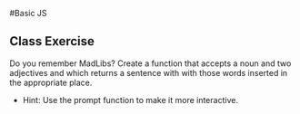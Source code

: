 #Basic JS

## Class Exercise

Do you remember MadLibs? Create a function that accepts a noun and two 
adjectives and which returns a sentence with with those words inserted in the 
appropriate place.

* Hint: Use the prompt function to make it more interactive.
